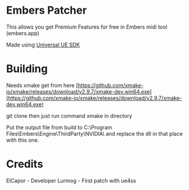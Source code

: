 # Embers Patcher

This allows you get Premium Features for free in Embers midi tool (embers.app)

Made using [Universal UE SDK](https://github.com/raax7/Universal-UE-SDK)

# Building

Needs xmake get from here [https://github.com/xmake-io/xmake/releases/download/v2.9.7/xmake-dev.win64.exe](https://github.com/xmake-io/xmake/releases/download/v2.9.7/xmake-dev.win64.exe)

git clone then just run command xmake in directory

Put the output file from build to C:\Program Files\Embers\Engine\ThirdParty\NVIDIA\ and replace the dll in that place with this one.

# Credits
ElCapor - Developer
Lurmog - First patch with ue4ss